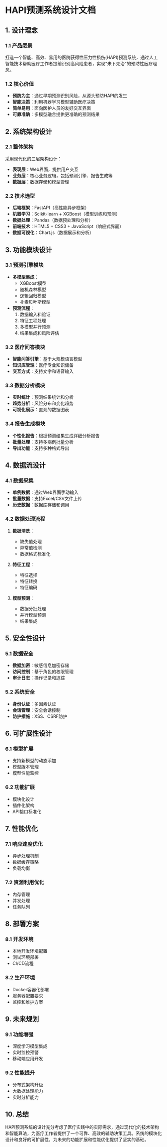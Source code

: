 # HAPI预测系统设计文档

## 1. 设计理念

### 1.1 产品愿景
打造一个智能、高效、易用的医院获得性压力性损伤(HAPI)预测系统，通过人工智能技术帮助医疗工作者提前识别高风险患者，实现"未卜先治"的预防性医疗理念。

### 1.2 核心价值
- **预防为主**：通过早期预测识别风险，从源头预防HAPI的发生
- **智能决策**：利用机器学习模型辅助医疗决策
- **简单易用**：面向医护人员的友好交互界面
- **可靠准确**：多模型融合提供更准确的预测结果

## 2. 系统架构设计

### 2.1 整体架构
采用现代化的三层架构设计：
- **表现层**：Web界面，提供用户交互
- **业务层**：核心业务逻辑，包括预测引擎、报告生成等
- **数据层**：数据存储和模型管理

### 2.2 技术选型
- **后端框架**：FastAPI（高性能异步框架）
- **机器学习**：Scikit-learn + XGBoost（模型训练和预测）
- **数据处理**：Pandas（数据预处理和分析）
- **前端技术**：HTML5 + CSS3 + JavaScript（响应式界面）
- **数据可视化**：Chart.js（数据展示和分析）

## 3. 功能模块设计

### 3.1 预测引擎模块
- **多模型集成**：
  - XGBoost模型
  - 随机森林模型
  - 逻辑回归模型
  - 朴素贝叶斯模型
- **预测流程**：
  1. 数据输入和验证
  2. 特征工程处理
  3. 多模型并行预测
  4. 结果集成和风险评估

### 3.2 医疗问答模块
- **智能问答引擎**：基于大规模语言模型
- **知识库管理**：医疗专业知识储备
- **交互方式**：支持文字和语音输入

### 3.3 数据分析模块
- **实时统计**：预测结果统计和分析
- **趋势分析**：风险分布和变化趋势
- **可视化展示**：直观的数据图表

### 3.4 报告生成模块
- **个性化报告**：根据预测结果生成详细分析报告
- **批量处理**：支持多病例批量分析
- **导出功能**：支持多种格式导出

## 4. 数据流设计

### 4.1 数据采集
- **单例数据**：通过Web界面手动输入
- **批量数据**：支持Excel/CSV文件上传
- **历史数据**：数据库存储和调用

### 4.2 数据处理流程
1. **数据清洗**：
   - 缺失值处理
   - 异常值检测
   - 数据格式标准化

2. **特征工程**：
   - 特征选择
   - 特征转换
   - 特征编码

3. **模型预测**：
   - 数据分批处理
   - 并行模型预测
   - 结果集成

## 5. 安全性设计

### 5.1 数据安全
- **数据加密**：敏感信息加密存储
- **访问控制**：基于角色的权限管理
- **审计日志**：操作记录和追踪

### 5.2 系统安全
- **身份认证**：多因素认证
- **会话管理**：安全会话控制
- **防护措施**：XSS、CSRF防护

## 6. 可扩展性设计

### 6.1 模型扩展
- 支持新模型的动态添加
- 模型版本管理
- 模型性能监控

### 6.2 功能扩展
- 模块化设计
- 插件化架构
- API接口标准化

## 7. 性能优化

### 7.1 响应速度优化
- 异步处理机制
- 数据缓存策略
- 负载均衡

### 7.2 资源利用优化
- 内存管理
- 并发处理
- 任务队列

## 8. 部署方案

### 8.1 开发环境
- 本地开发环境配置
- 测试环境部署
- CI/CD流程

### 8.2 生产环境
- Docker容器化部署
- 服务器配置要求
- 监控和维护方案

## 9. 未来规划

### 9.1 功能增强
- 深度学习模型集成
- 实时监控预警
- 移动端应用开发

### 9.2 性能提升
- 分布式架构升级
- 大数据处理能力
- 实时分析能力

## 10. 总结

HAPI预测系统的设计充分考虑了医疗实践中的实际需求，通过现代化的技术架构和智能算法，为医疗工作者提供了一个可靠、高效的辅助决策工具。系统的模块化设计和良好的可扩展性，为未来的功能扩展和性能优化提供了坚实的基础。 
